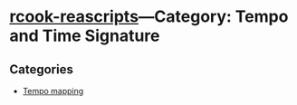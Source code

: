# [rcook-reascripts](/)&mdash;Category: Tempo and Time Signature

## Categories

* [Tempo mapping](tempo-mapping.md)
